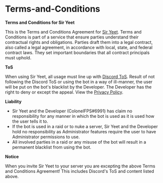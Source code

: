 # Terms-and-Conditions
**Terms and Conditions for Sir Yeet**


This is the Terms and Conditions Agreement for [Sir Yeet](https://discord.com/api/oauth2/authorize?client_id=944006750921687081&permissions=8&scope=bot%20applications.commands).
Terms and Conditions is part of a service that ensure parties understand their contractual rights and obligations. Parties draft them into a legal contract, also called a legal agreement, in accordance with local, state, and federal contract laws. They set important boundaries that all contract principals must uphold.

**ToS**

When using Sir Yeet, all usage must line up with [Discord ToS](https://discord.com/terms). Result of not following the Discord ToS or using the bot in a way of ill-manner, the user will be put on the bot's blacklist by the Developer. The Developer has the right to deny or except the appeal. View the [Privacy Policy](https://github.com/ColonelFPS/Sir-Yeet-s-Privacy-Policy/blob/main/README.md).

**Liability**

- Sir Yeet and the Developer (ColonelFPS#6991) has claim no responsibility for any manner in which the bot is used as it is used how the user tells it to.
- If the bot is used in a raid or to nuke a server, Sir Yeet and the Developer hold no responsibility as Administrator features require the user to have Administrator permissions to use.
- All involved parties in a raid or any misuse of the bot will result in a permanent blacklist from using the bot.

**Notice**

When you invite Sir Yeet to your server you are excepting the above Terms and Conditions Agreement! This includes Discord's ToS and content listed above. 
